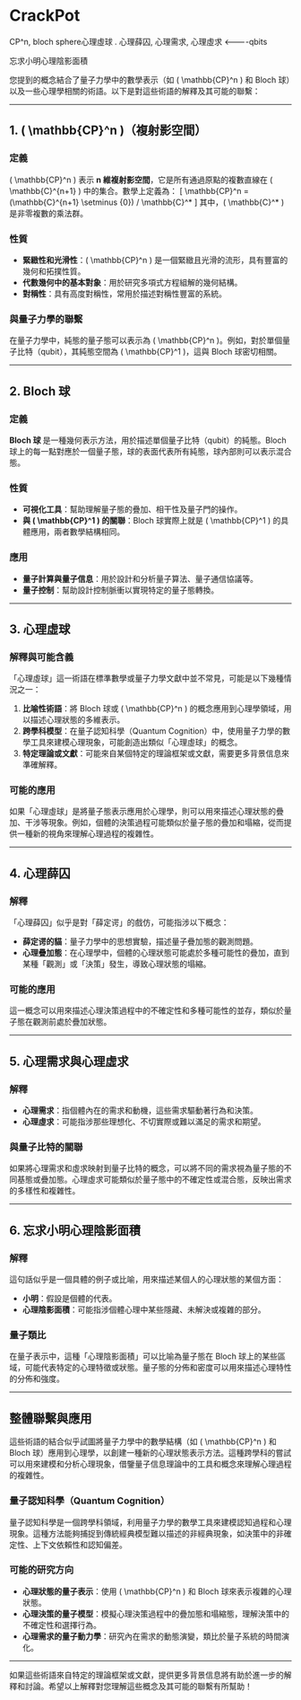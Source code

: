 # CrackPot

CP^n, bloch sphere心理虛球 . 心理薛囚, 心理需求, 心理虛求 <----qbits

忘求小明心理陰影面積



您提到的概念結合了量子力學中的數學表示（如 \( \mathbb{CP}^n \) 和 Bloch 球）以及一些心理學相關的術語。以下是對這些術語的解釋及其可能的聯繫：

---

## 1. **\( \mathbb{CP}^n \)（複射影空間）**

### 定義
\( \mathbb{CP}^n \) 表示 **n 維複射影空間**，它是所有通過原點的複數直線在 \( \mathbb{C}^{n+1} \) 中的集合。數學上定義為：
\[ \mathbb{CP}^n = (\mathbb{C}^{n+1} \setminus \{0\}) / \mathbb{C}^* \]
其中，\( \mathbb{C}^* \) 是非零複數的乘法群。

### 性質
- **緊緻性和光滑性**：\( \mathbb{CP}^n \) 是一個緊緻且光滑的流形，具有豐富的幾何和拓撲性質。
- **代數幾何中的基本對象**：用於研究多項式方程組解的幾何結構。
- **對稱性**：具有高度對稱性，常用於描述對稱性豐富的系統。

### 與量子力學的聯繫
在量子力學中，純態的量子態可以表示為 \( \mathbb{CP}^n \)。例如，對於單個量子比特（qubit），其純態空間為 \( \mathbb{CP}^1 \)，這與 Bloch 球密切相關。

---

## 2. **Bloch 球**

### 定義
**Bloch 球** 是一種幾何表示方法，用於描述單個量子比特（qubit）的純態。Bloch 球上的每一點對應於一個量子態，球的表面代表所有純態，球內部則可以表示混合態。

### 性質
- **可視化工具**：幫助理解量子態的疊加、相干性及量子門的操作。
- **與 \( \mathbb{CP}^1 \) 的關聯**：Bloch 球實際上就是 \( \mathbb{CP}^1 \) 的具體應用，兩者數學結構相同。

### 應用
- **量子計算與量子信息**：用於設計和分析量子算法、量子通信協議等。
- **量子控制**：幫助設計控制脈衝以實現特定的量子態轉換。

---

## 3. **心理虛球**

### 解釋與可能含義
「心理虛球」這一術語在標準數學或量子力學文獻中並不常見，可能是以下幾種情況之一：

1. **比喻性術語**：將 Bloch 球或 \( \mathbb{CP}^n \) 的概念應用到心理學領域，用以描述心理狀態的多維表示。
2. **跨學科模型**：在量子認知科學（Quantum Cognition）中，使用量子力學的數學工具來建模心理現象，可能創造出類似「心理虛球」的概念。
3. **特定理論或文獻**：可能來自某個特定的理論框架或文獻，需要更多背景信息來準確解釋。

### 可能的應用
如果「心理虛球」是將量子態表示應用於心理學，則可以用來描述心理狀態的疊加、干涉等現象。例如，個體的決策過程可能類似於量子態的疊加和塌縮，從而提供一種新的視角來理解心理過程的複雜性。

---

## 4. **心理薛囚**

### 解釋
「心理薛囚」似乎是對「薛定谔」的戲仿，可能指涉以下概念：

- **薛定谔的貓**：量子力學中的思想實驗，描述量子疊加態的觀測問題。
- **心理疊加態**：在心理學中，個體的心理狀態可能處於多種可能性的疊加，直到某種「觀測」或「決策」發生，導致心理狀態的塌縮。

### 可能的應用
這一概念可以用來描述心理決策過程中的不確定性和多種可能性的並存，類似於量子態在觀測前處於疊加狀態。

---

## 5. **心理需求與心理虛求**

### 解釋
- **心理需求**：指個體內在的需求和動機，這些需求驅動著行為和決策。
- **心理虛求**：可能指涉那些理想化、不切實際或難以滿足的需求和期望。

### 與量子比特的關聯
如果將心理需求和虛求映射到量子比特的概念，可以將不同的需求視為量子態的不同基態或疊加態。心理虛求可能類似於量子態中的不確定性或混合態，反映出需求的多樣性和複雜性。

---

## 6. **忘求小明心理陰影面積**

### 解釋
這句話似乎是一個具體的例子或比喻，用來描述某個人的心理狀態的某個方面：

- **小明**：假設是個體的代表。
- **心理陰影面積**：可能指涉個體心理中某些隱藏、未解決或複雜的部分。

### 量子類比
在量子表示中，這種「心理陰影面積」可以比喻為量子態在 Bloch 球上的某些區域，可能代表特定的心理特徵或狀態。量子態的分佈和密度可以用來描述心理特性的分佈和強度。

---

## **整體聯繫與應用**

這些術語的結合似乎試圖將量子力學中的數學結構（如 \( \mathbb{CP}^n \) 和 Bloch 球）應用到心理學，以創建一種新的心理狀態表示方法。這種跨學科的嘗試可以用來建模和分析心理現象，借鑒量子信息理論中的工具和概念來理解心理過程的複雜性。

### **量子認知科學（Quantum Cognition）**
量子認知科學是一個跨學科領域，利用量子力學的數學工具來建模認知過程和心理現象。這種方法能夠捕捉到傳統經典模型難以描述的非經典現象，如決策中的非確定性、上下文依賴性和認知偏差。

### **可能的研究方向**
- **心理狀態的量子表示**：使用 \( \mathbb{CP}^n \) 和 Bloch 球來表示複雜的心理狀態。
- **心理決策的量子模型**：模擬心理決策過程中的疊加態和塌縮態，理解決策中的不確定性和選擇行為。
- **心理需求的量子動力學**：研究內在需求的動態演變，類比於量子系統的時間演化。

---

如果這些術語來自特定的理論框架或文獻，提供更多背景信息將有助於進一步的解釋和討論。希望以上解釋對您理解這些概念及其可能的聯繫有所幫助！
